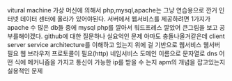 vitural machine 가상 머신에 의해서
php,mysql,apache는 그냥 연습용으로 깐거
인터넷 데이터 센터에 올라가 있어야된다.
서버에서 웹서비스를 제공하려면 1가지가 apache
수 많은 db들 중에 mysql
php를 깔아서 워드프레스 깔았어
큰그림을 보고 공부를해야겠다.
github에 대한 질문하나
실요억인 문제 아마도 충돌나올거같은데
client server service architecture를 이해하고 있는지
위에 걸 기반으로 웹서비스
웹서버 필요 웹 브라우저 프로토콜이 필요(http)
네임서비스 도메인 이름으로 문자열로 dns
어떤 식에 메커니즘을 가지고 통신이 가능한 ip를 받을 수 는지
apm의 개념을 잡고있는지
실용적인 문제
